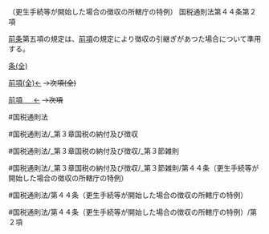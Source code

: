 （更生手続等が開始した場合の徴収の所轄庁の特例）
国税通則法第４４条第２項

[前条](国税通則法＿＿＿＿＿第４３条第１項)第五項の規定は、[前項](国税通則法＿＿＿＿＿第４４条第１項)の規定により徴収の引継ぎがあつた場合について準用する。

[条(全)](国税通則法＿＿＿＿＿第４４条_.md)

[前項(全)←](国税通則法＿＿＿＿＿第４４条第１項_.md)  ~~→次項(全)~~

[前項 　 ←](国税通則法＿＿＿＿＿第４４条第１項.md)  ~~→次項~~



#国税通則法

#国税通則法/_第３章国税の納付及び徴収

#国税通則法/_第３章国税の納付及び徴収/_第３節雑則

#国税通則法/_第３章国税の納付及び徴収/_第３節雑則/第４４条（更生手続等が開始した場合の徴収の所轄庁の特例）

#国税通則法/第４４条（更生手続等が開始した場合の徴収の所轄庁の特例）

#国税通則法/第４４条（更生手続等が開始した場合の徴収の所轄庁の特例）/第２項


